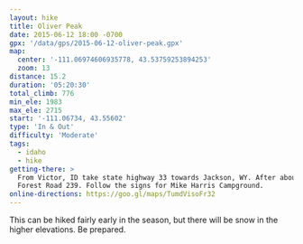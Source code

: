 ```yaml
---
layout: hike
title: Oliver Peak
date: 2015-06-12 18:00 -0700
gpx: '/data/gps/2015-06-12-oliver-peak.gpx'
map:
  center: '-111.06974606935778, 43.53759253894253'
  zoom: 13
distance: 15.2
duration: '05:20:30'
total_climb: 776
min_ele: 1983
max_ele: 2715
start: '-111.06734, 43.55602'
type: 'In & Out'
difficulty: 'Moderate'
tags:
  - idaho
  - hike
getting-there: >
  From Victor, ID take state highway 33 towards Jackson, WY. After about 4 miles turn right onto
  Forest Road 239. Follow the signs for Mike Harris Campground.
online-directions: https://goo.gl/maps/TumdVisoFr32
---
```


This can be hiked fairly early in the season, but there will be snow in the higher elevations.
Be prepared.
